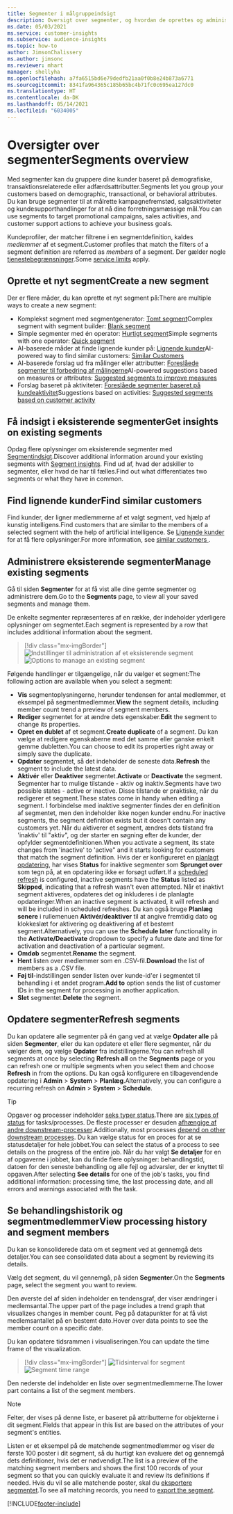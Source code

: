 ```yaml
---
title: Segmenter i målgruppeindsigt
description: Oversigt over segmenter, og hvordan de oprettes og administreres.
ms.date: 05/03/2021
ms.service: customer-insights
ms.subservice: audience-insights
ms.topic: how-to
author: JimsonChalissery
ms.author: jimsonc
ms.reviewer: mhart
manager: shellyha
ms.openlocfilehash: a7fa6515bd6e79dedfb21aa0f0b8e24b873a6771
ms.sourcegitcommit: 8341fa964365c185b65bc4b71fc0c695ea127dc0
ms.translationtype: HT
ms.contentlocale: da-DK
ms.lasthandoff: 05/14/2021
ms.locfileid: "6034005"
---
```

# <a name="segments-overview"></a><span data-ttu-id="2f74e-103">Oversigter over segmenter</span><span class="sxs-lookup"><span data-stu-id="2f74e-103">Segments overview</span></span>

<span data-ttu-id="2f74e-104">Med segmenter kan du gruppere dine kunder baseret på demografiske, transaktionsrelaterede eller adfærdsattributter.</span><span class="sxs-lookup"><span data-stu-id="2f74e-104">Segments let you group your customers based on demographic, transactional, or behavioral attributes.</span></span> <span data-ttu-id="2f74e-105">Du kan bruge segmenter til at målrette kampagnefremstød, salgsaktiviteter og kundesupporthandlinger for at nå dine forretningsmæssige mål.</span><span class="sxs-lookup"><span data-stu-id="2f74e-105">You can use segments to target promotional campaigns, sales activities, and customer support actions to achieve your business goals.</span></span>

<span data-ttu-id="2f74e-106">Kundeprofiler, der matcher filtrene i en segmentdefinition, kaldes *medlemmer* af et segment.</span><span class="sxs-lookup"><span data-stu-id="2f74e-106">Customer profiles that match the filters of a segment definition are referred as *members* of a segment.</span></span> <span data-ttu-id="2f74e-107">Der gælder nogle [tjenestebegrænsninger](service-limits.md).</span><span class="sxs-lookup"><span data-stu-id="2f74e-107">Some [service limits](service-limits.md) apply.</span></span>

## <a name="create-a-new-segment"></a><span data-ttu-id="2f74e-108">Oprette et nyt segment</span><span class="sxs-lookup"><span data-stu-id="2f74e-108">Create a new segment</span></span>

<span data-ttu-id="2f74e-109">Der er flere måder, du kan oprette et nyt segment på:</span><span class="sxs-lookup"><span data-stu-id="2f74e-109">There are multiple ways to create a new segment:</span></span> 

- <span data-ttu-id="2f74e-110">Komplekst segment med segmentgenerator: [Tomt segment](segment-builder.md#create-a-new-segment)</span><span class="sxs-lookup"><span data-stu-id="2f74e-110">Complex segment with segment builder: [Blank segment](segment-builder.md#create-a-new-segment)</span></span>
- <span data-ttu-id="2f74e-111">Simple segmenter med én operator: [Hurtigt segment](segment-builder.md#quick-segments)</span><span class="sxs-lookup"><span data-stu-id="2f74e-111">Simple segments with one operator: [Quick segment](segment-builder.md#quick-segments)</span></span>
- <span data-ttu-id="2f74e-112">AI-baserede måder at finde lignende kunder på: [Lignende kunder](find-similar-customer-segments.md)</span><span class="sxs-lookup"><span data-stu-id="2f74e-112">AI-powered way to find similar customers: [Similar Customers](find-similar-customer-segments.md)</span></span>
- <span data-ttu-id="2f74e-113">AI-baserede forslag ud fra målinger eller attributter: [Foreslåede segmenter til forbedring af målingerne](suggested-segments.md)</span><span class="sxs-lookup"><span data-stu-id="2f74e-113">AI-powered suggestions based on measures or attributes: [Suggested segments to improve measures](suggested-segments.md)</span></span>
- <span data-ttu-id="2f74e-114">Forslag baseret på aktiviteter: [Foreslåede segmenter baseret på kundeaktivitet](suggested-segments-activity.md)</span><span class="sxs-lookup"><span data-stu-id="2f74e-114">Suggestions based on activities: [Suggested segments based on customer activity](suggested-segments-activity.md)</span></span>

## <a name="get-insights-on-existing-segments"></a><span data-ttu-id="2f74e-115">Få indsigt i eksisterende segmenter</span><span class="sxs-lookup"><span data-stu-id="2f74e-115">Get insights on existing segments</span></span>

<span data-ttu-id="2f74e-116">Opdag flere oplysninger om eksisterende segmenter med [Segmentindsigt](segment-insights.md).</span><span class="sxs-lookup"><span data-stu-id="2f74e-116">Discover additional information around your existing segments with [Segment insights](segment-insights.md).</span></span> <span data-ttu-id="2f74e-117">Find ud af, hvad der adskiller to segmenter, eller hvad de har til fælles.</span><span class="sxs-lookup"><span data-stu-id="2f74e-117">Find out what differentiates two segments or what they have in common.</span></span>

## <a name="find-similar-customers"></a><span data-ttu-id="2f74e-118">Find lignende kunder</span><span class="sxs-lookup"><span data-stu-id="2f74e-118">Find similar customers</span></span>

<span data-ttu-id="2f74e-119">Find kunder, der ligner medlemmerne af et valgt segment, ved hjælp af kunstig intelligens.</span><span class="sxs-lookup"><span data-stu-id="2f74e-119">Find customers that are similar to the members of a selected segment with the help of artificial intelligence.</span></span> <span data-ttu-id="2f74e-120">Se [Lignende kunder](find-similar-customer-segments.md) for at få flere oplysninger.</span><span class="sxs-lookup"><span data-stu-id="2f74e-120">For more information, see [similar customers ](find-similar-customer-segments.md).</span></span>

## <a name="manage-existing-segments"></a><span data-ttu-id="2f74e-121">Administrere eksisterende segmenter</span><span class="sxs-lookup"><span data-stu-id="2f74e-121">Manage existing segments</span></span>

<span data-ttu-id="2f74e-122">Gå til siden **Segmenter** for at få vist alle dine gemte segmenter og administrere dem.</span><span class="sxs-lookup"><span data-stu-id="2f74e-122">Go to the **Segments** page, to view all your saved segments and manage them.</span></span>

<span data-ttu-id="2f74e-123">De enkelte segmenter repræsenteres af en række, der indeholder yderligere oplysninger om segmentet.</span><span class="sxs-lookup"><span data-stu-id="2f74e-123">Each segment is represented by a row that includes additional information about the segment.</span></span>

> [!div class="mx-imgBorder"]
> <span data-ttu-id="2f74e-124">![Indstillinger til administration af et eksisterende segment](media/segments-selected-segment.png "Indstillinger til administration af et eksisterende segment")</span><span class="sxs-lookup"><span data-stu-id="2f74e-124">![Options to manage an existing segment](media/segments-selected-segment.png "Options to manage an existing segment")</span></span>

<span data-ttu-id="2f74e-125">Følgende handlinger er tilgængelige, når du vælger et segment:</span><span class="sxs-lookup"><span data-stu-id="2f74e-125">The following action are available when you select a segment:</span></span>

- <span data-ttu-id="2f74e-126">**Vis** segmentoplysningerne, herunder tendensen for antal medlemmer, et eksempel på segmentmedlemmer.</span><span class="sxs-lookup"><span data-stu-id="2f74e-126">**View** the segment details, including member count trend a preview of segment members.</span></span>
- <span data-ttu-id="2f74e-127">**Rediger** segmentet for at ændre dets egenskaber.</span><span class="sxs-lookup"><span data-stu-id="2f74e-127">**Edit** the segment to change its properties.</span></span>
- <span data-ttu-id="2f74e-128">**Opret en dublet** af et segment.</span><span class="sxs-lookup"><span data-stu-id="2f74e-128">**Create duplicate** of a segment.</span></span> <span data-ttu-id="2f74e-129">Du kan vælge at redigere egenskaberne med det samme eller ganske enkelt gemme dubletten.</span><span class="sxs-lookup"><span data-stu-id="2f74e-129">You can choose to edit its properties right away or simply save the duplicate.</span></span>
- <span data-ttu-id="2f74e-130">**Opdater** segmentet, så det indeholder de seneste data.</span><span class="sxs-lookup"><span data-stu-id="2f74e-130">**Refresh** the segment to include the latest data.</span></span>
- <span data-ttu-id="2f74e-131">**Aktivér** eller **Deaktiver** segmentet.</span><span class="sxs-lookup"><span data-stu-id="2f74e-131">**Activate** or **Deactivate** the segment.</span></span> <span data-ttu-id="2f74e-132">Segmenter har to mulige tilstande - aktiv og inaktiv.</span><span class="sxs-lookup"><span data-stu-id="2f74e-132">Segments have two possible states - active or inactive.</span></span> <span data-ttu-id="2f74e-133">Disse tilstande er praktiske, når du redigerer et segment.</span><span class="sxs-lookup"><span data-stu-id="2f74e-133">These states come in handy when editing a segment.</span></span> <span data-ttu-id="2f74e-134">I forbindelse med inaktive segmenter findes der en definition af segmentet, men den indeholder ikke nogen kunder endnu.</span><span class="sxs-lookup"><span data-stu-id="2f74e-134">For inactive segments, the segment definition exists but it doesn't contain any customers yet.</span></span> <span data-ttu-id="2f74e-135">Når du aktiverer et segment, ændres dets tilstand fra 'inaktiv' til "aktiv", og der starter en søgning efter de kunder, der opfylder segmentdefinitionen.</span><span class="sxs-lookup"><span data-stu-id="2f74e-135">When you activate a segment, its state changes from 'inactive' to 'active" and it starts looking for customers that match the segment definition.</span></span> <span data-ttu-id="2f74e-136">Hvis der er konfigureret en [planlagt opdatering](system.md#schedule-tab), har vises **Status** for inaktive segmenter som **Sprunget over** som tegn på, at en opdatering ikke er forsøgt udført.</span><span class="sxs-lookup"><span data-stu-id="2f74e-136">If a [scheduled refresh](system.md#schedule-tab) is configured, inactive segments have the **Status** listed as **Skipped**, indicating that a refresh wasn't even attempted.</span></span> <span data-ttu-id="2f74e-137">Når et inaktivt segment aktiveres, opdateres det og inkluderes i de planlagte opdateringer.</span><span class="sxs-lookup"><span data-stu-id="2f74e-137">When an inactive segment is activated, it will refresh and will be included in scheduled refreshes.</span></span>
  <span data-ttu-id="2f74e-138">Du kan også bruge **Planlæg senere** i rullemenuen **Aktivér/deaktiver** til at angive fremtidig dato og klokkeslæt for aktivering og deaktivering af et bestemt segment.</span><span class="sxs-lookup"><span data-stu-id="2f74e-138">Alternatively, you can use the **Schedule later** functionality in the **Activate/Deactivate** dropdown to specify a future date and time for activation and deactivation of a particular segment.</span></span>
- <span data-ttu-id="2f74e-139">**Omdøb** segmentet.</span><span class="sxs-lookup"><span data-stu-id="2f74e-139">**Rename** the segment.</span></span>
- <span data-ttu-id="2f74e-140">**Hent** listen over medlemmer som en .CSV-fil.</span><span class="sxs-lookup"><span data-stu-id="2f74e-140">**Download** the list of members as a .CSV file.</span></span>
- <span data-ttu-id="2f74e-141">**Føj til**-indstillingen sender listen over kunde-id'er i segmentet til behandling i et andet program.</span><span class="sxs-lookup"><span data-stu-id="2f74e-141">**Add to** option sends the list of customer IDs in the segment for processing in another application.</span></span>
- <span data-ttu-id="2f74e-142">**Slet** segmentet.</span><span class="sxs-lookup"><span data-stu-id="2f74e-142">**Delete** the segment.</span></span>

## <a name="refresh-segments"></a><span data-ttu-id="2f74e-143">Opdatere segmenter</span><span class="sxs-lookup"><span data-stu-id="2f74e-143">Refresh segments</span></span>

<span data-ttu-id="2f74e-144">Du kan opdatere alle segmenter på én gang ved at vælge **Opdater alle** på siden **Segmenter**, eller du kan opdatere et eller flere segmenter, når du vælger dem, og vælge **Opdater** fra indstillingerne.</span><span class="sxs-lookup"><span data-stu-id="2f74e-144">You can refresh all segments at once by selecting **Refresh all** on the **Segments** page or you can refresh one or multiple segments when you select them and choose **Refresh** in from the options.</span></span> <span data-ttu-id="2f74e-145">Du kan også konfigurere en tilbagevendende opdatering i **Admin** > **System** > **Planlæg**.</span><span class="sxs-lookup"><span data-stu-id="2f74e-145">Alternatively, you can configure a recurring refresh on **Admin** > **System** > **Schedule**.</span></span>

> [!TIP]
> <span data-ttu-id="2f74e-146">Opgaver og processer indeholder [seks typer status](system.md#status-types).</span><span class="sxs-lookup"><span data-stu-id="2f74e-146">There are [six types of status](system.md#status-types) for tasks/processes.</span></span> <span data-ttu-id="2f74e-147">De fleste processer er desuden [afhængige af andre downstream-processer](system.md#refresh-policies).</span><span class="sxs-lookup"><span data-stu-id="2f74e-147">Additionally, most processes [depend on other downstream processes](system.md#refresh-policies).</span></span> <span data-ttu-id="2f74e-148">Du kan vælge status for en proces for at se statusdetaljer for hele jobbet.</span><span class="sxs-lookup"><span data-stu-id="2f74e-148">You can select the status of a process to see details on the progress of the entire job.</span></span> <span data-ttu-id="2f74e-149">Når du har valgt **Se detaljer** for en af opgaverne i jobbet, kan du finde flere oplysninger: behandlingstid, datoen for den seneste behandling og alle fejl og advarsler, der er knyttet til opgaven.</span><span class="sxs-lookup"><span data-stu-id="2f74e-149">After selecting **See details** for one of the job's tasks, you find additional information: processing time, the last processing date, and all errors and warnings associated with the task.</span></span>

## <a name="view-processing-history-and-segment-members"></a><span data-ttu-id="2f74e-150">Se behandlingshistorik og segmentmedlemmer</span><span class="sxs-lookup"><span data-stu-id="2f74e-150">View processing history and segment members</span></span>

<span data-ttu-id="2f74e-151">Du kan se konsoliderede data om et segment ved at gennemgå dets detaljer.</span><span class="sxs-lookup"><span data-stu-id="2f74e-151">You can see consolidated data about a segment by reviewing its details.</span></span>

<span data-ttu-id="2f74e-152">Vælg det segment, du vil gennemgå, på siden **Segmenter**.</span><span class="sxs-lookup"><span data-stu-id="2f74e-152">On the **Segments** page, select the segment you want to review.</span></span>

<span data-ttu-id="2f74e-153">Den øverste del af siden indeholder en tendensgraf, der viser ændringer i medlemsantal.</span><span class="sxs-lookup"><span data-stu-id="2f74e-153">The upper part of the page includes a trend graph that visualizes changes in member count.</span></span> <span data-ttu-id="2f74e-154">Peg på datapunkter for at få vist medlemsantallet på en bestemt dato.</span><span class="sxs-lookup"><span data-stu-id="2f74e-154">Hover over data points to see the member count on a specific date.</span></span>

<span data-ttu-id="2f74e-155">Du kan opdatere tidsrammen i visualiseringen.</span><span class="sxs-lookup"><span data-stu-id="2f74e-155">You can update the time frame of the visualization.</span></span>

> [!div class="mx-imgBorder"]
> <span data-ttu-id="2f74e-156">![Tidsinterval for segment](media/segment-time-range.png "Tidsinterval for segment")</span><span class="sxs-lookup"><span data-stu-id="2f74e-156">![Segment time range](media/segment-time-range.png "Segment time range")</span></span>

<span data-ttu-id="2f74e-157">Den nederste del indeholder en liste over segmentmedlemmerne.</span><span class="sxs-lookup"><span data-stu-id="2f74e-157">The lower part contains a list of the segment members.</span></span>

> [!NOTE]
> <span data-ttu-id="2f74e-158">Felter, der vises på denne liste, er baseret på attributterne for objekterne i dit segment.</span><span class="sxs-lookup"><span data-stu-id="2f74e-158">Fields that appear in this list are based on the attributes of your segment's entities.</span></span>
>
><span data-ttu-id="2f74e-159">Listen er et eksempel på de matchende segmentmedlemmer og viser de første 100 poster i dit segment, så du hurtigt kan evaluere det og gennemgå dets definitioner, hvis det er nødvendigt.</span><span class="sxs-lookup"><span data-stu-id="2f74e-159">The list is a preview of the matching segment members and shows the first 100 records of your segment so that you can quickly evaluate it and review its definitions if needed.</span></span> <span data-ttu-id="2f74e-160">Hvis du vil se alle matchende poster, skal du [eksportere segmentet](export-destinations.md).</span><span class="sxs-lookup"><span data-stu-id="2f74e-160">To see all matching records, you need to [export the segment](export-destinations.md).</span></span>

[!INCLUDE[footer-include](../includes/footer-banner.md)] 
